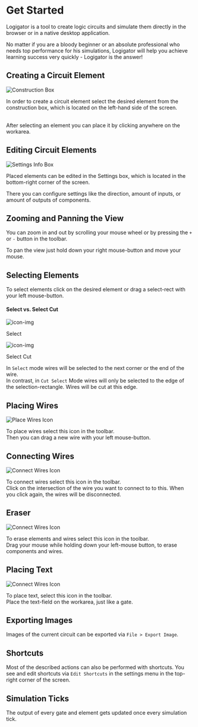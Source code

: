# Get Started

Logigator is a tool to create logic circuits and simulate them directly in the browser or in a native desktop application.

No matter if you are a bloody beginner or an absolute professional who needs top performance for his simulations, Logigator will help you achieve learning success very quickly - Logigator is the answer!

## Creating a Circuit Element

<div class="rows">

![Construction Box](assets/help/construction-box.jpg)

<div class="margin-left">

In order to create a circuit element select the desired element from the construction box, which is located on the left-hand side of the screen.
<br><br>

After selecting an element you can place it by clicking anywhere on the workarea.

</div>
</div>

## Editing Circuit Elements

<div class="rows">

![Settings Info Box](assets/help/settings-info-box.jpg)

<div class="margin-left">

Placed elements can be edited in the Settings box, which is located in the bottom-right corner of the screen.

There you can configure settings like the direction, amount of inputs, or amount of outputs of components.

</div>
</div>

## Zooming and Panning the View

You can zoom in and out by scrolling your mouse wheel or by pressing the `+` or `-` button in the toolbar.

To pan the view just hold down your right mouse-button and move your mouse.

## Selecting Elements

To select elements click on the desired element or drag a select-rect with your left mouse-button.

#### Select vs. Select Cut

<div class="rows align-center margin-bottom">
	<img src="assets/icons/dark/selection1.svg" title="icon-img" />
	<p class="margin-left">Select</p>
</div>
<div class="rows align-center margin-bottom">
	<img src="assets/icons/dark/selection_cut.svg" title="icon-img" />
	<p class="margin-left">Select Cut</p>
</div>

In `Select` mode wires will be selected to the next corner or the end of the wire.<br>
In contrast, in `Cut Select` Mode wires will only be selected to the edge of the selection-rectangle. Wires will be cut at this edge.

## Placing Wires

<div class="rows align-center">

![Place Wires Icon](assets/icons/dark/connection.svg 'icon-img')

<div class="margin-left">
To place wires select this icon in the toolbar.
</div>
</div>
Then you can drag a new wire with your left mouse-button.

## Connecting Wires

<div class="rows align-center">

![Connect Wires Icon](assets/icons/dark/connect_wire.svg 'icon-img')

<div class="margin-left">
To connect wires select this icon in the toolbar.
</div>
</div>
Click on the intersection of the wire you want to connect to to this. When you click again, the wires will be disconnected.

## Eraser

<div class="rows align-center">

![Connect Wires Icon](assets/icons/dark/eraser.svg 'icon-img')

<div class="margin-left">
To erase elements and wires select this icon in the toolbar.
</div>
</div>
Drag your mouse while holding down your left-mouse button, to erase components and wires.

## Placing Text

<div class="rows align-center">

![Connect Wires Icon](assets/icons/dark/text.svg 'icon-img')

<div class="margin-left">
To place text, select this icon in the toolbar.
</div>
</div>
Place the text-field on the workarea, just like a gate.

## Exporting Images

Images of the current circuit can be exported via `File > Export Image`.

## Shortcuts

Most of the described actions can also be performed with shortcuts. You see and edit shortcuts via `Edit Shortcuts` in the settings menu in the top-right corner of the screen.

## Simulation Ticks

The output of every gate and element gets updated once every simulation tick.
